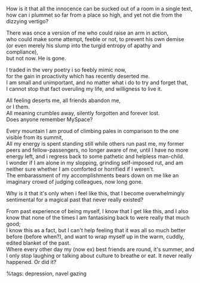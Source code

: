 
How is it that all the innocence can be sucked out of a room in a single text,  
how can i plummet so far from a place so high, and yet not die from the dizzying vertigo?  

There was once a version of me who could raise an arm in action,  
who could make some attempt, feeble or not, to prevent his own demise  
(or even merely his slump into the turgid entropy of apathy and compliance),  
but not now. He is gone.

I traded in the very poetry i so feebly mimic now,  
for the gain in proactivity which has recently deserted me.  
I am small and unimportant, and no matter what i do to try and forget that,  
I cannot stop that fact overuling my life, and willigness to live it.  

All feeling deserts me, all friends abandon me,  
or I them.  
All meaning crumbles away, silently forgotten and forever lost.  
Does anyone remember MySpace?  

Every mountain I am proud of climbing pales in comparison to the one visible from its summit,  
All my energy is spent standing still while others run past me, my former peers and fellow-passengers, no longer aware of me, until I have no more energy left, and i regress back to some pathetic and helpless man-child.  
I wonder if I am alone in my slopping, grinding self-imposed rut, and am neither sure whether I am comforted or horrified if I weren't.  
The embarassment of my accomplishments bears down on me like an imaginary crowd of judging colleagues, now long gone.

Why is it that it's only when i feel like this, that I become overwhelmingly sentimental for a magical past that never really existed?

From past experience of being myself, I know that I get like this,
and I also know that none of the times I am fantasising back to were really that much good;  
I know this as a fact, but I can't help feeling that it was all so much better before (before when?),
and want to wrap myself up in the warm, cuddly, edited blanket of the past.  
Where every other day my (now ex) best friends are round, it's summer,
and I only stop laughing or talking about culture to breathe or eat.
It never really happened. Or did it?

%tags: depression, navel gazing
